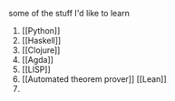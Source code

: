 some of the stuff I'd like to learn
1. [[Python]]
2. [[Haskell]]
3. [[Clojure]]
4. [[Agda]]
5. [[LISP]]
6. [[Automated theorem prover]] [[Lean]]
7. 